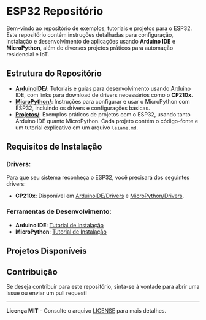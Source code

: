 # ESP32 Repositório

Bem-vindo ao repositório de exemplos, tutoriais e projetos para o ESP32. Este repositório contém instruções detalhadas para configuração, instalação e desenvolvimento de aplicações usando **Arduino IDE** e **MicroPython**, além de diversos projetos práticos para automação residencial e IoT.

## Estrutura do Repositório

- **[ArduinoIDE/](./ArduinoIDE/)**: Tutoriais e guias para desenvolvimento usando Arduino IDE, com links para download de drivers necessários como o **CP210x**.
- **[MicroPython/](./MicroPython/)**: Instruções para configurar e usar o MicroPython com ESP32, incluindo os drivers e configurações básicas.
- **[Projetos/](./Projetos/)**: Exemplos práticos de projetos com o ESP32, usando tanto Arduino IDE quanto MicroPython. Cada projeto contém o código-fonte e um tutorial explicativo em um arquivo `leiame.md`.

## Requisitos de Instalação

### Drivers:
Para que seu sistema reconheça o ESP32, você precisará dos seguintes drivers:
- **CP210x**: Disponível em [ArduinoIDE/Drivers](./ArduinoIDE/Drivers) e [MicroPython/Drivers](./MicroPython/Drivers).

### Ferramentas de Desenvolvimento:
- **Arduino IDE**: [Tutorial de Instalação](./ArduinoIDE/README.md)
- **MicroPython**: [Tutorial de Instalação](./MicroPython/README.md)

## Projetos Disponíveis



## Contribuição
Se deseja contribuir para este repositório, sinta-se à vontade para abrir uma issue ou enviar um pull request!

---
**Licença MIT** - Consulte o arquivo [LICENSE](./LICENSE) para mais detalhes.
